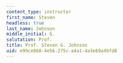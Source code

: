 ```yaml
---
content_type: instructor
first_name: Steven
headless: true
last_name: Johnson
middle_initial: G.
salutation: Prof.
title: Prof. Steven G. Johnson
uid: e99ce068-4e56-275c-a4a1-4a3e69a4bfd8
---
```

